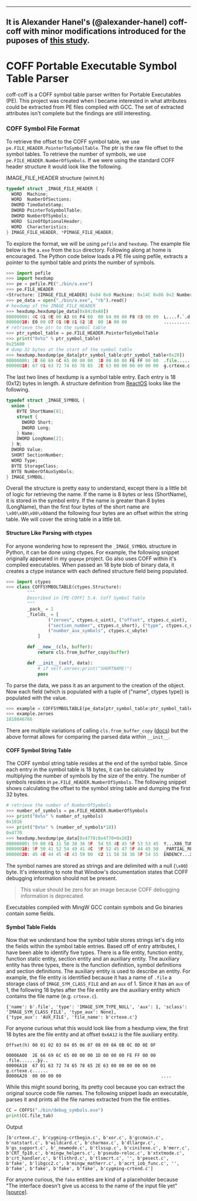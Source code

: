 ----
It is Alexander Hanel's (@alexander-hanel) coff-coff with minor modifications introduced for the puposes of [this study](https://auscitte.github.io/posts/Linux-Shim-Bootloader).
----

# COFF Portable Executable Symbol Table Parser

coff-coff is a COFF symbol table parser written for Portable Executables (PE). This project was created when I became interested in what attributes could be extracted from PE files compiled with GCC. The set of extracted attributes isn't complete but the findings are still interesting.

### COFF Symbol File Format
To retrieve the offset to the COFF symbol table, we use `pe.FILE_HEADER.PointerToSymbolTable`. The ptr is the raw file offset to the symbol tables. To retrieve the number of symbols, we use `pe.FILE_HEADER.NumberOfSymbols`. If we were using the standard COFF header structure it would look like the following.

IMAGE_FILE_HEADER structure (winnt.h)
```C++
typedef struct _IMAGE_FILE_HEADER {
  WORD  Machine;
  WORD  NumberOfSections;
  DWORD TimeDateStamp;
  DWORD PointerToSymbolTable;
  DWORD NumberOfSymbols;
  WORD  SizeOfOptionalHeader;
  WORD  Characteristics;
} IMAGE_FILE_HEADER, *PIMAGE_FILE_HEADER;

```
To explore the format, we will be using `pefile` and `hexdump`. The example file below is the `a.exe` from the `bin` directory. Following along at home is encouraged. The Python code below loads a PE file using pefile, extracts a pointer to the symbol table and prints the number of symbols.

```python
>>> import pefile
>>> import hexdump
>>> pe = pefile.PE("./bin/a.exe")
>>> pe.FILE_HEADER
<Structure: [IMAGE_FILE_HEADER] 0x84 0x0 Machine: 0x14C 0x86 0x2 NumberOfSections: 0xE 0x88 0x4 TimeDateStamp: 0x60F466A3 [Sun Jul 18 17:36:35 2021 UTC] 0x8C 0x8 PointerToSymbolTable: 0x6400 0x90 0xC NumberOfSymbols: 0x3F8 0x94 0x10 SizeOfOptionalHeader: 0xE0 0x96 0x12 Characteristics: 0x107>
>>> pe_data = open("./bin/a.exe", "rb").read()
# hexdump of the IMAGE_FILE_HEADER
>>> hexdump.hexdump(pe_data[0x84:0xA0])
00000000: 4C 01 0E 00 A3 66 F4 60  00 64 00 00 F8 03 00 00  L....f.`.d......
00000010: E0 00 07 01 0B 01 02 1E  00 1A 00 00              ............
# retrieve the ptr to the symbol table
>>> ptr_symbol_table = pe.FILE_HEADER.PointerToSymbolTable
>>> print("0x%s" % ptr_symbol_table)
0x25600
# dump 32 bytes at the start of the symbol table
>>> hexdump.hexdump(pe_data[ptr_symbol_table:ptr_symbol_table+0x20])
00000000: 2E 66 69 6C 65 00 00 00  1D 00 00 00 FE FF 00 00  .file...........
00000010: 67 01 63 72 74 65 78 65  2E 63 00 00 00 00 00 00  g.crtexe.c......
```

The last two lines of hexdump is a symbol table entry. Each entry is 18 (0x12) bytes in length. A structure definition from [ReactOS](https://doxygen.reactos.org/da/db6/pecoff_8h_source.html#l00243) looks like the following.  

```C++
typedef struct _IMAGE_SYMBOL {
  union {
    BYTE ShortName[8];
    struct {
      DWORD Short;
      DWORD Long;
    } Name;
    DWORD LongName[2];
  } N;
  DWORD Value;
  SHORT SectionNumber;
  WORD Type;
  BYTE StorageClass;
  BYTE NumberOfAuxSymbols;
} IMAGE_SYMBOL;
```
Overall the structure is pretty easy to understand, except there is a little bit of logic for retrieving the name. If the name is 8 bytes or less (ShortName), it is stored in the symbol entry. If the name is greater than 8 bytes (LongName), than the first four bytes of the short name are `\x00\x00\x00\x00`and the following four bytes are an offset within the string table. We will cover the string table in a little bit.

#### Structure Like Parsing with ctypes
For anyone wondering how to represent the `_IMAGE_SYMBOL` structure in Python, it can be done using ctypes. For example, the following snippet originally appeared in  my `gopepe` project. Go also uses COFF within it's compiled executables. When passed an 18 byte blob of binary data, it creates a ctype instance with each defined structure field being populated.

```python
>>> import ctypes
>>> class COFFSYMBOLTABLE(ctypes.Structure):
        """
        Described in [PE-COFF] 5.4. Coff Symbol Table
        """
        _pack_ = 1
        _fields_ = [
                ("zeroes", ctypes.c_uint), ("offset", ctypes.c_uint), ("value", ctypes.c_uint),
                ("section_number", ctypes.c_short), ("type", ctypes.c_ushort), ("storage_class", ctypes.c_ubyte),
                ("number_aux_symbols", ctypes.c_ubyte)
            ]

        def __new__(cls, buffer):
            return cls.from_buffer_copy(buffer)

        def __init__(self, data):
            # if self.zeroes:print("SHORTNAME!")
            pass
```
To parse the data, we pass it as an argument to the creation of the object. Now each field (which is populated with a tuple of ("name", ctypes type)) is populated with the value.
```python
>>> example = COFFSYMBOLTABLE(pe_data[ptr_symbol_table:ptr_symbol_table+18])
>>> example.zeroes
1818846766
```
There are multiple variations of calling `cls.from_buffer_copy` ([docs](https://docs.python.org/3/library/ctypes.html#ctypes._CData.from_buffer)) but the above format allows for comparing the parsed data within `__init__`.

#### COFF Symbol String Table

The COFF symbol string table resides at the end of the symbol table. Since each entry in the symbol table is 18 bytes, it can be calculated by multiplying the number of symbols by the size of the entry. The number of symbols resides in `pe.FILE_HEADER.NumberOfSymbols`. The following snippet shows calculating the offset to the symbol string table and dumping the first 32 bytes.

```python
# retrieve the number of NumberOfSymbols
>>> number_of_symbols = pe.FILE_HEADER.NumberOfSymbols
>>> print("0x%s" % number_of_symbols)
0x1016
>>> print("0x%x" % (number_of_symbols*18))
0x4770
>>> hexdump.hexdump(pe_data[0x4770:0x4770+0x30])
00000000: 59 00 01 11 58 38 36 5F  54 55 4E 45 5F 53 53 45  Y...X86_TUNE_SSE
00000010: 5F 50 41 52 54 49 41 4C  5F 52 45 47 5F 44 45 50  _PARTIAL_REG_DEP
00000020: 45 4E 44 45 4E 43 59 00  02 11 58 38 36 5F 54 55  ENDENCY...X86_TU
```

The symbol names are stored as strings and are delimited with a null (`\x00`) byte.  It's interesting to note that Window's documentation states that COFF debugging information should not be present.

>This value should be zero for an image because COFF debugging information is deprecated.

Executables compiled with MingW GCC contain symbols and Go binaries contain some fields.

#### Symbol Table Fields
Now that we understand how the symbol table stores strings let's dig into the fields within the symbol table entries. Based off of entry attributes, I have been able to identify five types. There is a file entity, function entity, function static entity, section entity and an auxiliary entity. The auxiliary entity has three types, there is the function definition, symbol definitions and section definitions. The auxiliary entity is used to describe an entity. For example, the file entity is identified because it has a name of `.file` a storage class of `IMAGE_SYM_CLASS_FILE` and an `aux` of 1. Since it has an `aux` of 1, the following 18 bytes after the file entity are the auxiliary entity which contains the file name (e.g. `crtexe.c`).

```
{'name': b'.file', 'type': 'IMAGE_SYM_TYPE_NULL', 'aux': 1, 'sclass': 'IMAGE_SYM_CLASS_FILE', 'type_aux': None},
{'type_aux': 'AUX_FILE', 'file_name': b'crtexe.c'}
```
For anyone curious what this would look like from a hexdump view, the first 18 bytes are the file entity and at offset `0x6A12` is the file auxiliary entity.

```
Offset(h) 00 01 02 03 04 05 06 07 08 09 0A 0B 0C 0D 0E 0F

00006A00  2E 66 69 6C 65 00 00 00 1D 00 00 00 FE FF 00 00  .file.......þÿ..
00006A10  67 01 63 72 74 65 78 65 2E 63 00 00 00 00 00 00  g.crtexe.c......
00006A20  00 00 00 00                                      ....

```
While this might sound boring, its pretty cool because you can extract the original source code file names. The following snippet loads an executable, parses it and prints all the file names extracted from the file entities.

```python
CC = COFFS("./bin/debug_symbols.exe")
print(CC.file_tab)
```
Output
```
[b'crtexe.c', b'cygming-crtbegin.c', b'xor.c', b'gccmain.c', b'natstart.c', b'wildcard.c', b'charmax.c', b'dllargv.c', b'gs_support.c', b'_newmode.c', b'tlssup.c', b'cinitexe.c', b'merr.c', b'CRT_fp10.c', b'mingw_helpers.c', b'pseudo-reloc.c', b'xtxtmode.c', b'crt_handler.c', b'tlsthrd.c', b'tlsmcrt.c', '', b'pesect.c', b'fake', b'libgcc2.c', b'mingw_matherr.c', b'acrt_iob_func.c', '', b'fake', b'fake', b'fake', b'fake', b'cygming-crtend.c']
```
For anyone curious, the `fake` entities are kind of a placeholder because "The interface doesn't give us access to the name of the input file yet" [[source]](https://chromium.googlesource.com/chromiumos/third_party/binutils/+/refs/heads/stabilize-4920.6.B/libiberty/simple-object-coff.c#614).
